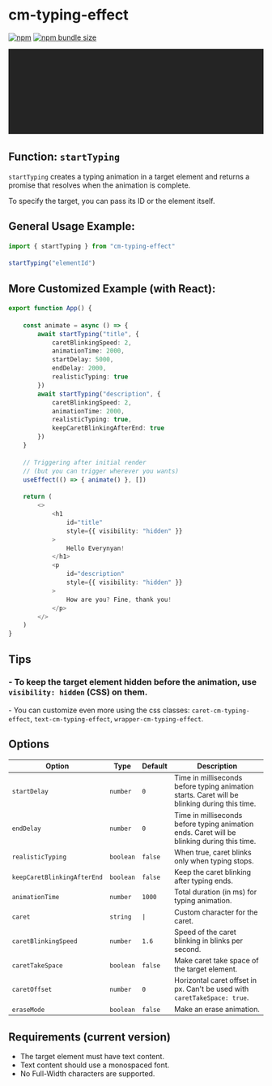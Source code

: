 # cm-typing-effect
[![npm](https://img.shields.io/npm/v/cm-ricochet)](https://www.npmjs.com/package/cm-typing-effect)
[![npm bundle size](https://img.shields.io/bundlephobia/minzip/cm-ricochet)](https://bundlephobia.com/package/cm-typing-effect)

![Demo](https://raw.githubusercontent.com/cicero-mello/cm-typing-effect/refs/heads/main/demo.gif)
## **Function: `startTyping`**

`startTyping` creates a typing animation in a target element and returns a promise that resolves when the animation is complete.

To specify the target, you can pass its ID or the element itself.

## General Usage Example:
```typescript
import { startTyping } from "cm-typing-effect"

startTyping("elementId")
```

## More Customized Example (with React):
```typescript
export function App() {

    const animate = async () => {
        await startTyping("title", {
            caretBlinkingSpeed: 2,
            animationTime: 2000,
            startDelay: 5000,
            endDelay: 2000,
            realisticTyping: true
        })
        await startTyping("description", {
            caretBlinkingSpeed: 2,
            animationTime: 2000,
            realisticTyping: true,
            keepCaretBlinkingAfterEnd: true
        })
    }

    // Triggering after initial render
    // (but you can trigger wherever you wants)
    useEffect(() => { animate() }, [])

    return (
        <>
            <h1
                id="title"
                style={{ visibility: "hidden" }}
            >
                Hello Everynyan!
            </h1>
            <p
                id="description"
                style={{ visibility: "hidden" }}
            >
                How are you? Fine, thank you!
            </p>
        </>
    )
}
```

## Tips
### - To keep the target element hidden before the animation, use `visibility: hidden` (CSS) on them.
\- You can customize even more using the css classes:
`caret-cm-typing-effect`,
`text-cm-typing-effect`,
`wrapper-cm-typing-effect`.

## Options

| Option | Type | Default | Description |
|--------|------|---------|-------------|
| `startDelay` | `number` | `0` | Time in milliseconds before typing animation starts. Caret will be blinking during this time. |
| `endDelay` | `number` | `0` | Time in milliseconds before typing animation ends. Caret will be blinking during this time. |
| `realisticTyping` | `boolean` | `false` | When true, caret blinks only when typing stops. |
| `keepCaretBlinkingAfterEnd` | `boolean` | `false` | Keep the caret blinking after typing ends. |
| `animationTime` | `number` | `1000` | Total duration (in ms) for typing animation. |
| `caret` | `string` | `\|` | Custom character for the caret. |
| `caretBlinkingSpeed` | `number` | `1.6` | Speed of the caret blinking in blinks per second. |
| `caretTakeSpace` | `boolean` | `false` | Make caret take space of the target element. |
| `caretOffset` | `number` | `0` | Horizontal caret offset in px. Can't be used with `caretTakeSpace: true`. |
| `eraseMode` | `boolean` | `false` | Make an erase animation. |

## Requirements (current version)

- The target element must have text content.
- Text content should use a monospaced font.
- No Full-Width characters are supported.

